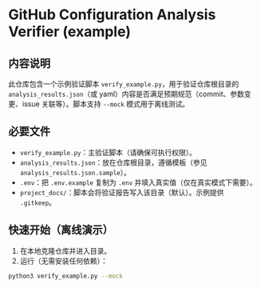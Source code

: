 # GitHub Configuration Analysis Verifier (example)

## 内容说明
此仓库包含一个示例验证脚本 `verify_example.py`，用于验证仓库根目录的 `analysis_results.json`（或 yaml）内容是否满足预期规范（commit、参数变更、issue 关联等）。脚本支持 `--mock` 模式用于离线测试。

## 必要文件
- `verify_example.py`：主验证脚本（请确保可执行权限）。
- `analysis_results.json`：放在仓库根目录，遵循模板（参见 `analysis_results.json.sample`）。
- `.env`：把 `.env.example` 复制为 `.env` 并填入真实值（仅在真实模式下需要）。
- `project_docs/`：脚本会将验证报告写入该目录（默认）。示例提供 `.gitkeep`。

## 快速开始（离线演示）
1. 在本地克隆仓库并进入目录。
2. 运行（无需安装任何依赖）：
```bash
python3 verify_example.py --mock
